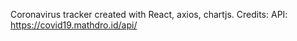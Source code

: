 Coronavirus tracker created with React, axios, chartjs.
Credits:
API: https://covid19.mathdro.id/api/